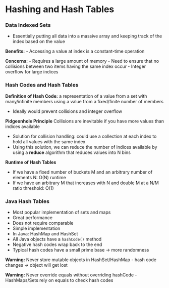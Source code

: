 # Hashing and Hash Tables

### Data Indexed Sets
 
  - Essentially putting all data into a massive array and keeping track of the index based on the value

 **Benefits:**
    - Accessing a value at index is a constant-time operation

 **Concerns:**
    - Requires a large amount of memory
    - Need to ensure that no collisions between two items having the same index occur
    - Integer overflow for large indices

### Hash Codes and Hash Tables

**Definition of Hash Code:** a representation of a value from a set with many/infinite members using a value from a fixed/finite number of members
 - Ideally would prevent collisions and integer overflow

**Pidgeonhole Principle** Collisions are inevitable if you have more values than indices available
 - Solution for collision handling: could use a collection at each index to hold all values with the same index
 - Using this solution, we can reduce the number of indices available by using a **reduce** algorithm that reduces values into N bins

**Runtime of Hash Tables**
 - If we have a fixed number of buckets M and an arbitrary number of elements N: O(N) runtime
 - If we have an arbitrary M that increases with N and double M at a N/M ratio threshold: O(1)

### Java Hash Tables
 - Most popular implementation of sets and maps
 - Great performance
 - Does not require comparable
 - Simple implementation
 - In Java: HashMap and HashSet
 - All Java objects have a `hashCode()` method
 - Negative hash codes wrap back to the end
 - Typical hash codes have a small prime base -> more randomness
 
 **Warning:** Never store mutable objects in HashSet/HashMap
    - hash code changes -> object will get lost

 **Warning:** Never override equals without overriding hashCode
    - HashMaps/Sets rely on equals to check hash codes